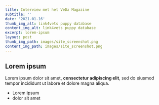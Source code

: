 ```yaml
---
title: Interview met het VeDa Magazine
subtitle: ''
date: '2021-01-16'
thumb_img_alt: link4vets puppy database
content_img_alt: link4vets puppy database
excerpt: lorem-ipsum
layout: post
thumb_img_path: images/site_screenshot.png
content_img_path: images/site_screenshot.png
---
```

## Lorem ipsum

Lorem ipsum dolor sit amet, **consectetur adipiscing elit**, sed do eiusmod tempor incididunt ut labore et dolore magna aliqua.

- Lorem ipsum
- dolor sit amet